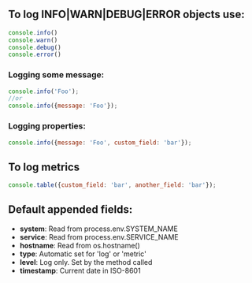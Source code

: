 

## To log INFO|WARN|DEBUG|ERROR objects use:

```js
console.info()
console.warn()
console.debug()
console.error()
```

### Logging some message:
```js
console.info('Foo');
//or
console.info({message: 'Foo'});
```

### Logging properties:
```js
console.info({message: 'Foo', custom_field: 'bar'});
```

## To log metrics

```js
console.table({custom_field: 'bar', another_field: 'bar'});
```

## Default appended fields:

- **system**: Read from process.env.SYSTEM_NAME
- **service**: Read from process.env.SERVICE_NAME
- **hostname**: Read from os.hostname()
- **type**: Automatic set for 'log' or 'metric'
- **level**: Log only. Set by the method called
- **timestamp**: Current date in ISO-8601
